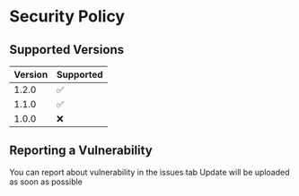 # Security Policy

## Supported Versions

| Version | Supported          |
| ------- | ------------------ |
| 1.2.0   | :white_check_mark: |
| 1.1.0   | :white_check_mark: |
| 1.0.0   | :x:                |

## Reporting a Vulnerability

You can report about vulnerability in the issues tab
Update will be uploaded as soon as possible

